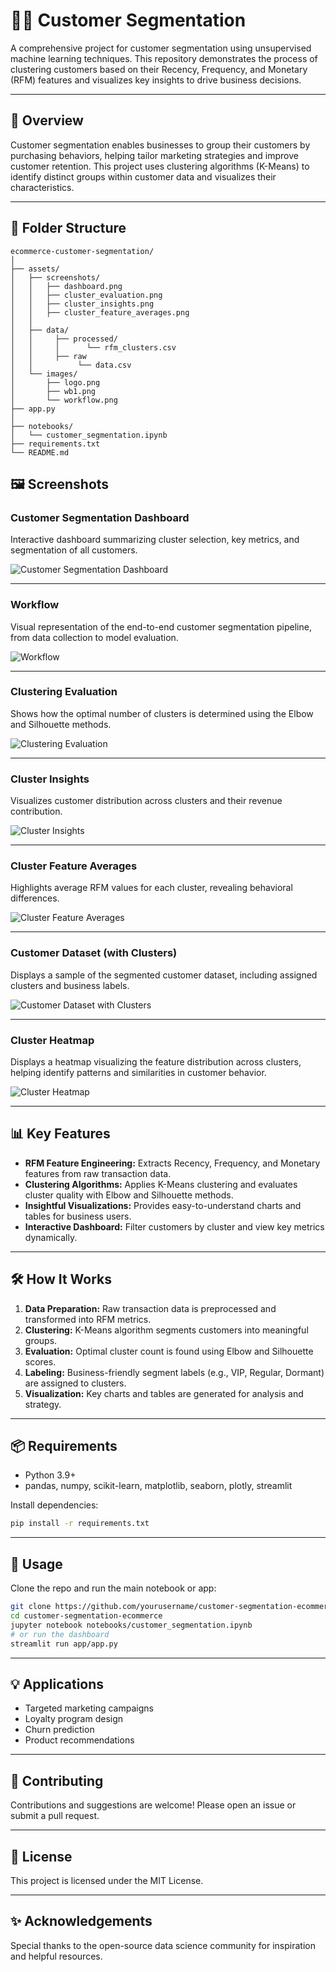 # 🧑‍💼 Customer Segmentation

A comprehensive project for customer segmentation using unsupervised machine learning techniques. This repository demonstrates the process of clustering customers based on their Recency, Frequency, and Monetary (RFM) features and visualizes key insights to drive business decisions.

---

## 🚀 Overview

Customer segmentation enables businesses to group their customers by purchasing behaviors, helping tailor marketing strategies and improve customer retention. This project uses clustering algorithms (K-Means) to identify distinct groups within customer data and visualizes their characteristics.

---

## 📁 Folder Structure
```text
ecommerce-customer-segmentation/
│
├── assets/
│   ├── screenshots/
│   │   ├── dashboard.png
│   │   ├── cluster_evaluation.png
│   │   ├── cluster_insights.png
│   │   ├── cluster_feature_averages.png
│   │
│   ├── data/
│   │     ├── processed/
│   │     │      └── rfm_clusters.csv
│   │     ├── raw
│   │          └── data.csv
│   └── images/
│       ├── logo.png
│       ├── wb1.png
│       └── workflow.png
├── app.py
│
├── notebooks/
│   └── customer_segmentation.ipynb
├── requirements.txt
└── README.md
```

## 🖼️ Screenshots

### Customer Segmentation Dashboard

Interactive dashboard summarizing cluster selection, key metrics, and segmentation of all customers.

![Customer Segmentation Dashboard](assets/screenshots/website_overview.png)

---

### Workflow

Visual representation of the end-to-end customer segmentation pipeline, from data collection to model evaluation.

![Workflow](assets/images/workflow.png)

---

### Clustering Evaluation

Shows how the optimal number of clusters is determined using the Elbow and Silhouette methods.

![Clustering Evaluation](assets/screenshots/clustering_evaluation.png)

---

### Cluster Insights

Visualizes customer distribution across clusters and their revenue contribution.

![Cluster Insights](assets/screenshots/cluster_insights.png)

---

### Cluster Feature Averages

Highlights average RFM values for each cluster, revealing behavioral differences.

![Cluster Feature Averages](assets/screenshots/rfm_visualizations.png)

---

### Customer Dataset (with Clusters)

Displays a sample of the segmented customer dataset, including assigned clusters and business labels.

![Customer Dataset with Clusters](assets/screenshots/dataset.png)

---

### Cluster Heatmap
Displays a heatmap visualizing the feature distribution across clusters, helping identify patterns and similarities in customer behavior.

![Cluster Heatmap](assets/screenshots/cluster_heatmap.png)

---

## 📊 Key Features

- **RFM Feature Engineering:** Extracts Recency, Frequency, and Monetary features from raw transaction data.
- **Clustering Algorithms:** Applies K-Means clustering and evaluates cluster quality with Elbow and Silhouette methods.
- **Insightful Visualizations:** Provides easy-to-understand charts and tables for business users.
- **Interactive Dashboard:** Filter customers by cluster and view key metrics dynamically.

---

## 🛠️ How It Works

1. **Data Preparation:** Raw transaction data is preprocessed and transformed into RFM metrics.
2. **Clustering:** K-Means algorithm segments customers into meaningful groups.
3. **Evaluation:** Optimal cluster count is found using Elbow and Silhouette scores.
4. **Labeling:** Business-friendly segment labels (e.g., VIP, Regular, Dormant) are assigned to clusters.
5. **Visualization:** Key charts and tables are generated for analysis and strategy.

---

## 📦 Requirements

- Python 3.9+
- pandas, numpy, scikit-learn, matplotlib, seaborn, plotly, streamlit

Install dependencies:

```bash
pip install -r requirements.txt
```

---

## 📝 Usage

Clone the repo and run the main notebook or app:

```bash
git clone https://github.com/yourusername/customer-segmentation-ecommerce.git
cd customer-segmentation-ecommerce
jupyter notebook notebooks/customer_segmentation.ipynb
# or run the dashboard
streamlit run app/app.py
```

---

## 💡 Applications

- Targeted marketing campaigns
- Loyalty program design
- Churn prediction
- Product recommendations

---

## 🤝 Contributing

Contributions and suggestions are welcome! Please open an issue or submit a pull request.

---

## 📄 License

This project is licensed under the MIT License.

---

## ✨ Acknowledgements

Special thanks to the open-source data science community for inspiration and helpful resources.
